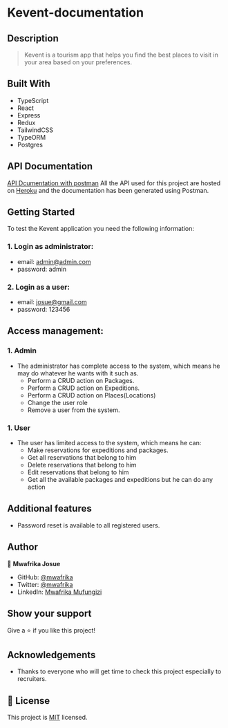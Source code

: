# Kevent-documentation

## Description

> Kevent is a tourism app that helps you find the best places to visit in your area based on your preferences.

## Built With

- TypeScript
- React
- Express
- Redux
- TailwindCSS
- TypeORM
- Postgres

## API Documentation
[API Dcumentation with postman](https://documenter.getpostman.com/view/6127109/UzBqq5mr) All the API used for this project are hosted on [Heroku](https://kevent-rdc.herokuapp.com) and the documentation has been generated using Postman.

## Getting Started

To test the Kevent application you need the following information:

### 1. Login as administrator:
   
   - email: admin@admin.com
   - password: admin
  
 ### 2. Login as a user:
   
   - email: josue@gmail.com
   - password: 123456

## Access management:

### 1. Admin
- The administrator has complete access to the system, which means he may do whatever he wants with it such as.
  - Perform a CRUD action on Packages.
  - Perform a CRUD action on Expeditions.
  - Perform a CRUD action on Places(Locations)
  - Change the user role
  - Remove a user from the system.

### 1. User
- The user has limited access to the system, which means he can:
  - Make reservations for expeditions and packages.
  - Get all reservations that belong to him
  - Delete reservations that belong to him
  - Edit reservations that belong to him
  - Get all the available packages and expeditions but he can do any action

## Additional features
   - Password reset is available to all registered users.

## Author

👤 **Mwafrika Josue**

- GitHub: [@mwafrika](https://github.com/mwafrika)
- Twitter: [@mwafrika](@mwafrikamufung1)
- LinkedIn: [Mwafrika Mufungizi](https://www.linkedin.com/in/mwafrika-mufungizi/)

## Show your support

Give a ⭐️ if you like this project!

## Acknowledgements

- Thanks to everyone who will get time to check this project especially to recruiters.

## 📝 License

This project is [MIT](./MIT.md) licensed.
